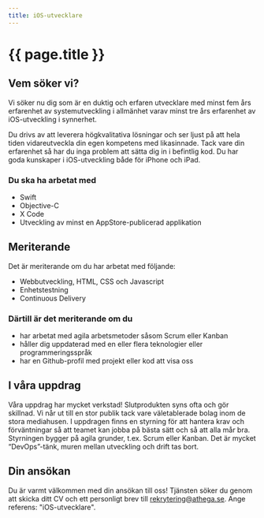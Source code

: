 ```yaml
---
title: iOS-utvecklare
---
```


# {{ page.title }}

## Vem söker vi?

Vi söker nu dig som är en duktig och erfaren utvecklare med minst fem års erfarenhet
av systemutveckling i allmänhet varav minst tre års erfarenhet av iOS-utveckling i synnerhet.

Du drivs av att leverera högkvalitativa lösningar och ser ljust på att hela tiden
vidareutveckla din egen kompetens med likasinnade. Tack vare din erfarenhet så har du
inga problem att sätta dig in i befintlig kod. Du har goda kunskaper i iOS-utveckling både
för iPhone och iPad.

### Du ska ha arbetat med

 - Swift
 - Objective-C
 - X Code
 - Utveckling av minst en AppStore-publicerad applikation

## Meriterande

Det är meriterande om du har arbetat med följande:

 - Webbutveckling, HTML, CSS och Javascript
 - Enhetstestning
 - Continuous Delivery

### Därtill är det meriterande om du

 - har arbetat med agila arbetsmetoder såsom Scrum eller Kanban
 - håller dig uppdaterad med en eller flera teknologier eller programmeringsspråk
 - har en Github-profil med projekt eller kod att visa oss

## I våra uppdrag

Våra uppdrag har mycket verkstad! Slutprodukten syns ofta och gör skillnad. Vi når
ut till en stor publik tack vare väletablerade bolag inom de stora mediahusen. I uppdragen
finns en styrning för att hantera krav och förväntningar så att teamet kan jobba på bästa
sätt och så att alla mår bra. Styrningen bygger på agila grunder, t.ex. Scrum eller Kanban.
Det är mycket “DevOps”-tänk, muren mellan utveckling och drift tas bort.  

## Din ansökan
Du är varmt välkommen med din ansökan till oss! Tjänsten söker du genom att skicka ditt
CV och ett personligt brev till <a href="mailto:rekrytering@athega.se">rekrytering@athega.se</a>.
Ange referens: "iOS-utvecklare".

